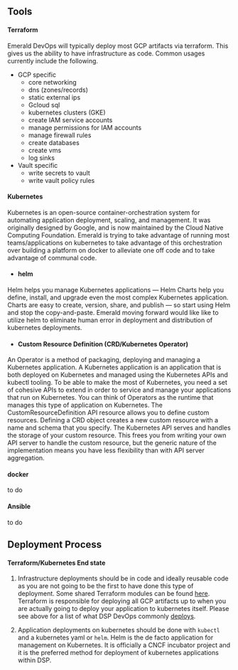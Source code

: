 ## Tools
#### Terraform
Emerald DevOps will typically deploy most GCP artifacts via terraform. This gives us the ability to have infrastructure as code. Common usages currently include the following.
- GCP specific
  - core networking
  - dns (zones/records)
  - static external ips
  - Gcloud sql
  - kubernetes clusters (GKE)
  - create IAM service accounts
  - manage permissions for IAM accounts
  - manage firewall rules
  - create databases
  - create vms
  - log sinks
- Vault specific
  - write secrets to vault
  - write vault policy rules

#### Kubernetes
Kubernetes is an open-source container-orchestration system for automating application deployment, scaling, and management. It was originally designed by Google, and is now maintained by the Cloud Native Computing Foundation. Emerald is trying to take advantage of running most teams/applications on kubernetes to take advantage of this orchestration over building a platform on docker to alleviate one off code and to take advantage of communal code.
- #### helm
Helm helps you manage Kubernetes applications — Helm Charts help you define, install, and upgrade even the most complex Kubernetes application.
Charts are easy to create, version, share, and publish — so start using Helm and stop the copy-and-paste. Emerald moving forward would like like to utilize helm to eliminate human error in deployment and distribution of kubernetes deployments.
- #### Custom Resource Definition (CRD/Kubernetes Operator)
An Operator is a method of packaging, deploying and managing a Kubernetes application. A Kubernetes application is an application that is both deployed on Kubernetes and managed using the Kubernetes APIs and kubectl tooling.
To be able to make the most of Kubernetes, you need a set of cohesive APIs to extend in order to service and manage your applications that run on Kubernetes. You can think of Operators as the runtime that manages this type of application on Kubernetes. The CustomResourceDefinition API resource allows you to define custom resources. Defining a CRD object creates a new custom resource with a name and schema that you specify. The Kubernetes API serves and handles the storage of your custom resource.
This frees you from writing your own API server to handle the custom resource, but the generic nature of the implementation means you have less flexibility than with API server aggregation.

#### docker
to do

#### Ansible
to do

## Deployment Process
#### Terraform/Kubernetes End state
1. Infrastructure deployments should be in code and ideally reusable code as you are not going to be the first to have done this type of deployment. Some shared Terraform modules can be found [here](https://github.com/broadinstitute/terraform-shared). Terraform is responsible for deploying all GCP artifacts up to when you are actually going to deploy your application to kubernetes itself. Please see above for a list of what DSP DevOps commonly [deploys](#Terraform).

2. Application deployments on kubernetes should be done with `kubectl` and a kubernetes yaml or `helm`. Helm is the de facto application for management on Kubernetes. It is officially a CNCF incubator project and it is the preferred method for deployment of kubernetes applications within DSP. 
